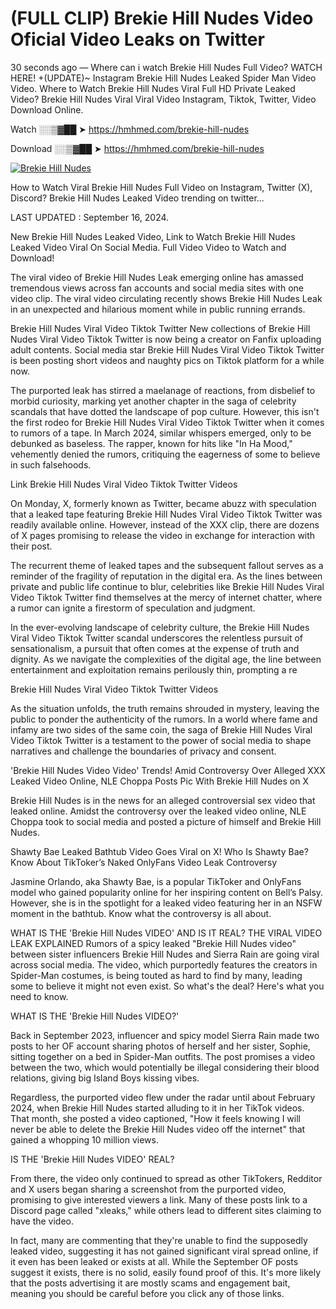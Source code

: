 # (FULL CLIP) Brekie Hill Nudes Video Oficial Video Leaks on Twitter

30 seconds ago — Where can i watch Brekie Hill Nudes Full Video? WATCH HERE! +(UPDATE)~ Instagram Brekie Hill Nudes Leaked Spider Man Video Video. Where to Watch Brekie Hill Nudes Viral Full HD Private Leaked Video? Brekie Hill Nudes Viral Viral Video Instagram, Tiktok, Twitter, Video Download Online.

Watch ░░▒▓██ ➤ https://hmhmed.com/brekie-hill-nudes

Download ░░▒▓██ ➤ https://hmhmed.com/brekie-hill-nudes

[![Brekie Hill Nudes](https://i.imgur.com/dJHk4Zq.gif)](https://hmhmed.com/brekie-hill-nudes)

How to Watch Viral Brekie Hill Nudes Full Video on Instagram, Twitter (X), Discord? Brekie Hill Nudes Leaked Video trending on twitter...

LAST UPDATED : September 16, 2024.

New Brekie Hill Nudes Leaked Video, Link to Watch Brekie Hill Nudes Leaked Video Viral On Social Media. Full Video Video to Watch and Download!

The viral video of Brekie Hill Nudes Leak emerging online has amassed tremendous views across fan accounts and social media sites with one video clip. The viral video circulating recently shows Brekie Hill Nudes Leak in an unexpected and hilarious moment while in public running errands.

Brekie Hill Nudes Viral Video Tiktok Twitter New collections of Brekie Hill Nudes Viral Video Tiktok Twitter is now being a creator on Fanfix uploading adult contents. Social media star Brekie Hill Nudes Viral Video Tiktok Twitter is been posting short videos and naughty pics on Tiktok platform for a while now.

The purported leak has stirred a maelanage of reactions, from disbelief to morbid curiosity, marking yet another chapter in the saga of celebrity scandals that have dotted the landscape of pop culture. However, this isn't the first rodeo for Brekie Hill Nudes Viral Video Tiktok Twitter when it comes to rumors of a tape. In March 2024, similar whispers emerged, only to be debunked as baseless. The rapper, known for hits like "In Ha Mood," vehemently denied the rumors, critiquing the eagerness of some to believe in such falsehoods.

Link Brekie Hill Nudes Viral Video Tiktok Twitter Videos

On Monday, X, formerly known as Twitter, became abuzz with speculation that a leaked tape featuring Brekie Hill Nudes Viral Video Tiktok Twitter was readily available online. However, instead of the XXX clip, there are dozens of X pages promising to release the video in exchange for interaction with their post.

The recurrent theme of leaked tapes and the subsequent fallout serves as a reminder of the fragility of reputation in the digital era. As the lines between private and public life continue to blur, celebrities like Brekie Hill Nudes Viral Video Tiktok Twitter find themselves at the mercy of internet chatter, where a rumor can ignite a firestorm of speculation and judgment.

In the ever-evolving landscape of celebrity culture, the Brekie Hill Nudes Viral Video Tiktok Twitter scandal underscores the relentless pursuit of sensationalism, a pursuit that often comes at the expense of truth and dignity. As we navigate the complexities of the digital age, the line between entertainment and exploitation remains perilously thin, prompting a re

Brekie Hill Nudes Viral Video Tiktok Twitter Videos

As the situation unfolds, the truth remains shrouded in mystery, leaving the public to ponder the authenticity of the rumors. In a world where fame and infamy are two sides of the same coin, the saga of Brekie Hill Nudes Viral Video Tiktok Twitter is a testament to the power of social media to shape narratives and challenge the boundaries of privacy and consent.

'Brekie Hill Nudes Video Video' Trends! Amid Controversy Over Alleged XXX Leaked Video Online, NLE Choppa Posts Pic With Brekie Hill Nudes on X

Brekie Hill Nudes is in the news for an alleged controversial sex video that leaked online. Amidst the controversy over the leaked video online, NLE Choppa took to social media and posted a picture of himself and Brekie Hill Nudes.

Shawty Bae Leaked Bathtub Video Goes Viral on X! Who Is Shawty Bae? Know About TikToker’s Naked OnlyFans Video Leak Controversy

Jasmine Orlando, aka Shawty Bae, is a popular TikToker and OnlyFans model who gained popularity online for her inspiring content on Bell’s Palsy. However, she is in the spotlight for a leaked video featuring her in an NSFW moment in the bathtub. Know what the controversy is all about.

WHAT IS THE 'Brekie Hill Nudes VIDEO' AND IS IT REAL? THE VIRAL VIDEO LEAK EXPLAINED Rumors of a spicy leaked "Brekie Hill Nudes video" between sister influencers Brekie Hill Nudes and Sierra Rain are going viral across social media. The video, which purportedly features the creators in Spider-Man costumes, is being touted as hard to find by many, leading some to believe it might not even exist. So what's the deal? Here's what you need to know.

WHAT IS THE 'Brekie Hill Nudes VIDEO?'

Back in September 2023, influencer and spicy model Sierra Rain made two posts to her OF account sharing photos of herself and her sister, Sophie, sitting together on a bed in Spider-Man outfits. The post promises a video between the two, which would potentially be illegal considering their blood relations, giving big Island Boys kissing vibes.

Regardless, the purported video flew under the radar until about February 2024, when Brekie Hill Nudes started alluding to it in her TikTok videos. That month, she posted a video captioned, "How it feels knowing I will never be able to delete the Brekie Hill Nudes video off the internet" that gained a whopping 10 million views.

IS THE 'Brekie Hill Nudes VIDEO' REAL?

From there, the video only continued to spread as other TikTokers, Redditor and X users began sharing a screenshot from the purported video, promising to give interested viewers a link. Many of these posts link to a Discord page called "xleaks," while others lead to different sites claiming to have the video.

In fact, many are commenting that they're unable to find the supposedly leaked video, suggesting it has not gained significant viral spread online, if it even has been leaked or exists at all. While the September OF posts suggest it exists, there is no solid, easily found proof of this. It's more likely that the posts advertising it are mostly scams and engagement bait, meaning you should be careful before you click any of those links.